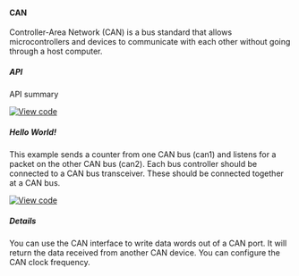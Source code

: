 #### CAN

Controller-Area Network (CAN) is a bus standard that allows microcontrollers and devices to communicate with each other without going through a host computer.

##### API

API summary

[![View code](https://www.mbed.com/embed/?type=library)](https://docs.mbed.com/docs/mbed-os-api/en/mbed-os-5.5/api/CAN_8h_source.html)

##### Hello World!

This example sends a counter from one CAN bus (can1) and listens for a packet on the other CAN bus (can2). Each bus controller should be connected to a CAN bus transceiver. These should be connected together at a CAN bus.

[![View code](https://www.mbed.com/embed/?url=https://developer.mbed.org/teams/mbed_example/code/CAN_ex_1/)](https://developer.mbed.org/teams/mbed_example/code/CAN_ex_1/file/5791101761f9/main.cpp)


##### Details

You can use the CAN interface to write data words out of a CAN port. It will return the data received from another CAN device. You can configure the CAN clock frequency.
